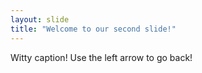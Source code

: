 ```yaml
---
layout: slide
title: "Welcome to our second slide!"
---
```

Witty caption!
Use the left arrow to go back!
